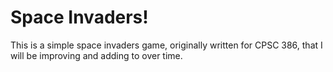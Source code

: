 # Space Invaders!
This is a simple space invaders game, originally written for CPSC 386, that I will be improving and adding to over time.
